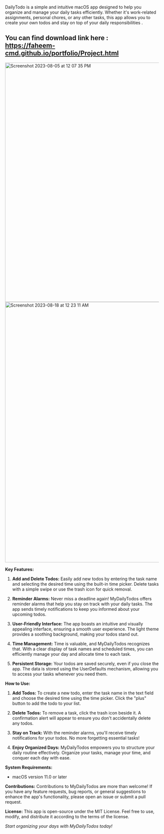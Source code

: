DailyTodo is a simple and intuitive macOS app designed to help you organize and manage your daily tasks efficiently. Whether it's work-related assignments, personal chores, or any other tasks, this app allows you to create your own todos and stay on top of your daily responsibilities .

## You can find download link here : https://faheem-cmd.github.io/portfolio/Project.html

<img width="782" alt="Screenshot 2023-08-05 at 12 07 35 PM" src="https://github.com/faheem-cmd/daily-todo-macos/assets/56709898/2f11459d-c372-4654-a1b0-d6803922a3e8"><img width="851" alt="Screenshot 2023-08-18 at 12 23 11 AM" src="https://github.com/faheem-cmd/daily-todo-macos/assets/56709898/2190ea87-c478-4141-b9c6-013636e1995b">





**Key Features:**

1. **Add and Delete Todos:** Easily add new todos by entering the task name and selecting the desired time using the built-in time picker. Delete tasks with a simple swipe or use the trash icon for quick removal.

2. **Reminder Alarms:** Never miss a deadline again! MyDailyTodos offers reminder alarms that help you stay on track with your daily tasks. The app sends timely notifications to keep you informed about your upcoming todos.

3. **User-Friendly Interface:** The app boasts an intuitive and visually appealing interface, ensuring a smooth user experience. The light theme provides a soothing background, making your todos stand out.

4. **Time Management:** Time is valuable, and MyDailyTodos recognizes that. With a clear display of task names and scheduled times, you can efficiently manage your day and allocate time to each task.

5. **Persistent Storage:** Your todos are saved securely, even if you close the app. The data is stored using the UserDefaults mechanism, allowing you to access your tasks whenever you need them.

**How to Use:**
1. **Add Todos:** To create a new todo, enter the task name in the text field and choose the desired time using the time picker. Click the "plus" button to add the todo to your list.

2. **Delete Todos:** To remove a task, click the trash icon beside it. A confirmation alert will appear to ensure you don't accidentally delete any todos.

3. **Stay on Track:** With the reminder alarms, you'll receive timely notifications for your todos. No more forgetting essential tasks!

4. **Enjoy Organized Days:** MyDailyTodos empowers you to structure your daily routine effectively. Organize your tasks, manage your time, and conquer each day with ease.

**System Requirements:**
- macOS version 11.0 or later

**Contributions:**
Contributions to MyDailyTodos are more than welcome! If you have any feature requests, bug reports, or general suggestions to enhance the app's functionality, please open an issue or submit a pull request.

**License:**
This app is open-source under the MIT License. Feel free to use, modify, and distribute it according to the terms of the license.

*Start organizing your days with MyDailyTodos today!*
